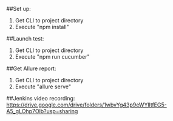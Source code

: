 ##Set up:
1. Get CLI to project directory
2. Execute "npm install"

##Launch test:
1. Get CLI to project directory
2. Execute "npm run cucumber"

##Get Allure report:
1. Get CLI to project directory
2. Execute "allure serve"

##Jenkins video recording:
https://drive.google.com/drive/folders/1wbvYg43p9eWYlltfEG5-A5_gLOhp7Olb?usp=sharing
